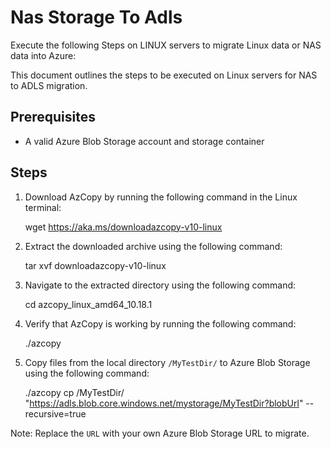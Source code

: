 # Nas Storage To Adls


Execute the following Steps on LINUX servers to migrate Linux data or NAS data into Azure:

This document outlines the steps to be executed on Linux servers for NAS to ADLS migration.

## Prerequisites
- A valid Azure Blob Storage account and storage container

## Steps

1. Download AzCopy by running the following command in the Linux terminal:

    wget https://aka.ms/downloadazcopy-v10-linux

2. Extract the downloaded archive using the following command:

    tar xvf downloadazcopy-v10-linux

3. Navigate to the extracted directory using the following command:

    cd azcopy_linux_amd64_10.18.1

4. Verify that AzCopy is working by running the following command:

    ./azcopy

5. Copy files from the local directory `/MyTestDir/` to Azure Blob Storage using the following command:

    ./azcopy cp /MyTestDir/ "https://adls.blob.core.windows.net/mystorage/MyTestDir?blobUrl" --recursive=true


Note: Replace the `URL` with your own Azure Blob Storage URL to migrate.
